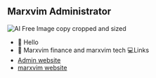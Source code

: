 ## Marxvim Administrator


![AI Free Image copy cropped and sized](https://user-images.githubusercontent.com/88463492/131051587-23b67237-6c3d-41cf-aadb-90283ee96ea2.jpeg)

- 👋 Hello
- 📨 Marxvim finance and marxvim tech
💻Links
- [Admin website](https://marxvimAdmin.github.io) 
- [marxvim website](www.marxvim.com)



